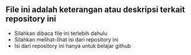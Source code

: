 ## File ini adalah keterangan atau deskripsi terkait repository ini
- Silahkan dibaca file ini terlebih dahulu
- Silahkan melihat-lihat isi dari repository ini
- Isi dari repository ini hanya untuk belajar github